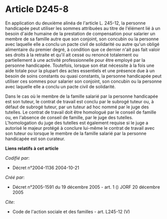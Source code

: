 # Article D245-8

En application du deuxième alinéa de l'article L. 245-12, la personne handicapée peut utiliser les sommes attribuées au titre
de l'élément lié à un besoin d'aide humaine de la prestation de compensation pour salarier un membre de sa famille autre que
son conjoint, son concubin ou la personne avec laquelle elle a conclu un pacte civil de solidarité ou autre qu'un obligé
alimentaire du premier degré, à condition que ce dernier n'ait pas fait valoir ses droits à la retraite et qu'il ait cessé ou
renoncé totalement ou partiellement à une activité professionnelle pour être employé par la personne handicapée. Toutefois,
lorsque son état nécessite à la fois une aide totale pour la plupart des actes essentiels et une présence due à un besoin de
soins constants ou quasi constants, la personne handicapée peut utiliser ces sommes pour salarier son conjoint, son concubin
ou la personne avec laquelle elle a conclu un pacte civil de solidarité.

Dans le cas où le membre de la famille salarié par la personne handicapée est son tuteur, le contrat de travail est conclu
par le subrogé tuteur ou, à défaut de subrogé tuteur, par un tuteur ad hoc nommé par le juge des tutelles. Le contrat de
travail doit être homologué par le conseil de famille ou, en l'absence de conseil de famille, par le juge des tutelles.
L'homologation du juge des tutelles est également requise si le juge a autorisé le majeur protégé à conclure lui-même le
contrat de travail avec son tuteur ou lorsque le membre de la famille salarié par la personne handicapée est son curateur.

**Liens relatifs à cet article**

_Codifié par_:

  - Décret n°2004-1136 2004-10-21

_Créé par_:

  - Décret n°2005-1591 du 19 décembre 2005 - art. 1 () JORF 20 décembre 2005

_Cite_:

  - Code de l'action sociale et des familles - art. L245-12 (V)
